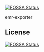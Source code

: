 [![FOSSA Status](https://app.fossa.io/api/projects/git%2Bgithub.com%2FHDCbc%2Femr-exporter.svg?type=shield)](https://app.fossa.io/projects/git%2Bgithub.com%2FHDCbc%2Femr-exporter?ref=badge_shield)

emr-exporter


## License
[![FOSSA Status](https://app.fossa.io/api/projects/git%2Bgithub.com%2FHDCbc%2Femr-exporter.svg?type=large)](https://app.fossa.io/projects/git%2Bgithub.com%2FHDCbc%2Femr-exporter?ref=badge_large)